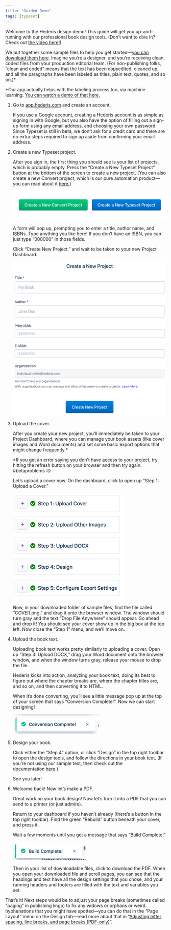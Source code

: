 ```yaml
---
title: "Guided Demo"
tags: [typeset]
---
```

 
<html><body><section data-type="chapter" class="hsecchapter" data-hederis-type="hsecchapter" id="guided-demo" data-pi-attrs="id: guided-demo; data-tags: typeset;" role="doc-chapter" data-tags="typeset" data-author-name=" " data-book-title=" " title="Guided Demo"><p class="hblkp" data-hederis-type="hblkp" id="pioLCjDLd">Welcome to the Hederis design demo! This guide will get you up-and-running with our professional book design tools. (Don&#8217;t want to dive in? Check out&#160;<a href="https://youtu.be/KjJA1HvvEhw" target="_blank" class="hspana" data-hederis-type="hspana" id="pudqtoXQO">the video here!</a>)</p><p class="hblkp" data-hederis-type="hblkp" id="pNoEfdpaB">We put together some sample files to help you get started&#8212;<a href="https://www.dropbox.com/s/0t99hotj0svng8h/hederis-demo-files.zip?dl=0" target="_blank" class="hspana" data-hederis-type="hspana" id="pPzxYPO5P">you can download them here</a>. Imagine you&#8217;re a designer, and you&#8217;re receiving clean, coded files from your production editorial team. (For non-publishing folks, &#8220;clean and coded&#8221; means that the text has been copyedited, cleaned up, and all the paragraphs have been labeled as titles, plain text, quotes, and so on.)*</p><p class="hblkp" data-hederis-type="hblkp" id="pSZdkzgE0">*Our app actually helps with the labeling process too, via machine learning.&#160;<a href="https://www.youtube.com/embed/vyuVLK4JIkg" target="_blank" class="hspana" data-hederis-type="hspana" id="powMECnE3">You can watch a demo of that here.</a></p><ol class="hwprnumlist" data-hederis-type="hwprnumlist" id="pZkxYsbDq"><li class="hblkoli" data-hederis-type="hblkoli" id="liH60cOHaX"><p class="hblkoli" data-hederis-type="hblklip" id="p670YglAx">Go to&#160;<a href="http://app.hederis.com/" target="_blank" class="hspana" data-hederis-type="hspana" id="pCOjanRa5">app.hederis.com</a>&#160;and create an account.</p><p class="hblklicont" data-hederis-type="hblklicont" id="pKxD9beBt">If you use a Google account, creating a Hederis account is as simple as signing in with Google, but you also have the option of filling out a sign-up form using any email address, and choosing your own password. Since Typeset is still in beta, we don&#8217;t ask for a credit card and there are no extra steps required to sign up aside from confirming your email address.</p></li><li class="hblkoli" data-hederis-type="hblkoli" id="liG4msd0f1"><p class="hblkoli" data-hederis-type="hblklip" id="pucqZ95R6">Create a new Typeset project.</p><p class="hblklicont" data-hederis-type="hblklicont" id="pK9YC6esS">After you sign in, the first thing you should see is your list of projects, which is probably empty. Press the &#8220;Create a New Typeset Project&#8221; button at the bottom of the screen to create a new project. (You can also create a new Convert project, which is our pure automation product&#8212;you can read about it&#160;<a href="https://www.hederis.com/products.html" target="_blank" class="hspana" data-hederis-type="hspana" id="phNlsT1yH">here.</a>)</p><img data-hederis-type="hblkimg" class="hblkimg" id="pZFUObCEp" src="/images/createprojectbutton.png" data-img-src="/images/createprojectbutton.png"/><p class="hblklicont" data-hederis-type="hblklicont" id="pmL17nrgU">A form will pop up, prompting you to enter a title, author name, and ISBNs. Type anything you like here! If you don&#8217;t have an ISBN, you can just type &#8220;000000&#8221; in those fields.</p><p class="hblklicont" data-hederis-type="hblklicont" id="p9gZE7WOt">Click &#8220;Create New Project,&#8221; and wait to be taken to your new Project Dashboard.</p><img data-hederis-type="hblkimg" class="hblkimg" id="pdopmueyk" src="/images/createnewproject.png" data-img-src="/images/createnewproject.png"/></li><li class="hblkoli" data-hederis-type="hblkoli" id="liG4776ONm"><p class="hblkoli" data-hederis-type="hblklip" id="pGDu35hqE">Upload the cover.</p><p class="hblklicont" data-hederis-type="hblklicont" id="pi6BkTEE5">After you create your new project, you&#8217;ll immediately be taken to your Project Dashboard, where you can manage your book assets (like cover images and Word documents) and set some basic export options that might change frequently.*</p><p class="hblklicont" data-hederis-type="hblklicont" id="pbmgVRsnO">*If you get an error saying you don&#8217;t have access to your project, try hitting the refresh button on your browser and then try again. #betaproblems :D</p><p class="hblklicont" data-hederis-type="hblklicont" id="pIcrqKcjC">Let&#8217;s upload a cover now. On the dashboard, click to open up &#8220;Step 1: Upload a Cover.&#8221;</p><img data-hederis-type="hblkimg" class="hblkimg" id="pphk0RESe" src="/images/uploadacover.png" data-img-src="/images/uploadacover.png"/><p class="hblklicont" data-hederis-type="hblklicont" id="pFilAr6EG">Now, in your downloaded folder of sample files, find the file called &#8220;COVER.png,&#8221; and drag it onto the browser window. The window should turn gray and the text &#8220;Drop File Anywhere&#8221; should appear. Go ahead and drop it! You should see your cover show up in the big box at the top left. Now close the &#8220;Step 1&#8221; menu, and we&#8217;ll move on.</p></li><li class="hblkoli" data-hederis-type="hblkoli" id="liZdqdB7Yv"><p class="hblkoli" data-hederis-type="hblklip" id="pJmeFRb2g">Upload the book text.</p><p class="hblklicont" data-hederis-type="hblklicont" id="ph1fTejs0">Uploading book text works pretty similarly to uploading a cover. Open up &#8220;Step 3: Upload DOCX,&#8221; drag your Word document onto the browser window, and when the window turns gray, release your mouse to drop the file.</p><p class="hblklicont" data-hederis-type="hblklicont" id="ptSZoc3l2">Hederis kicks into action, analyzing your book text, doing its best to figure out where the chapter breaks are, where the chapter titles are, and so on, and then converting it to HTML.</p><p class="hblklicont" data-hederis-type="hblklicont" id="pqhOV67zH">When it&#8217;s done converting, you&#8217;ll see a little message pop up at the top of your screen that says &#8220;Conversion Complete!&#8221;. Now we can start designing!</p><img data-hederis-type="hblkimg" class="hblkimg" id="pdRMehELo" src="/images/conversioncomplete.png" data-img-src="/images/conversioncomplete.png"/></li><li class="hblkoli" data-hederis-type="hblkoli" id="liJCz84sLC"><p class="hblkoli" data-hederis-type="hblklip" id="puFfJTvs0">Design your book.</p><p class="hblklicont" data-hederis-type="hblklicont" id="pe4DDIWUP">Click either the &#8220;Step 4&#8221; option, or click &#8220;Design&#8221; in the top right toolbar to open the design tools, and follow the directions in your book text. (If you&#8217;re not using our sample text, then check out the documentation&#160;<a href="https://www.hederis.com/demo.html" target="_blank" class="hspana" data-hederis-type="hspana" id="pEH0a0yZ1">here</a>.)</p><p class="hblklicont" data-hederis-type="hblklicont" id="pXeJ6hTHR">See you later!</p></li><li class="hblkoli" data-hederis-type="hblkoli" id="li9EX826wm"><p class="hblkoli" data-hederis-type="hblklip" id="pMjbmPecc">Welcome back! Now let&#8217;s make a PDF.</p><p class="hblklicont" data-hederis-type="hblklicont" id="pb6uGgUqj">Great work on your book design! Now let&#8217;s turn it into a PDF that you can send to a printer (or just admire).</p><p class="hblklicont" data-hederis-type="hblklicont" id="pViOrIpG5">Return to your dashboard if you haven&#8217;t already (there&#8217;s a button in the top right toolbar). Find the green &#8220;Rebuild&#8221; button beneath your cover, and press it.</p><p class="hblklicont" data-hederis-type="hblklicont" id="pwJUiDCzs">Wait a few moments until you get a message that says &#8220;Build Complete!&#8221;</p><img data-hederis-type="hblkimg" class="hblkimg" id="pNJLYIInR" src="/images/buildcomplete.png" data-img-src="/images/buildcomplete.png"/><p class="hblklicont" data-hederis-type="hblklicont" id="pRJwLtRcH">Then in your list of downloadable files, click to download the PDF. When you open your downloaded file and scroll pages, you can see that the headings and text have all the design settings that you chose, and your running headers and footers are filled with the text and variables you set.</p></li></ol><p class="hblkp" data-hederis-type="hblkp" id="poNuCDocS">That&#8217;s it! Next steps would be to adjust your page breaks (sometimes called &#8220;paging&#8221; in publishing lingo) to fix any widows or orphans or weird hyphenations that you might have spotted&#8212;you can do that in the &#8220;Page Layout&#8221; menu on the Design tab&#8212;read more about that in &#8220;<a href="{% link _docs/page-layout-menu.md %}" class="hspana" data-hederis-type="hspana" id="pykclY9nL">Adjusting letter spacing, line breaks, and page breaks (PDF-only)</a>&#8221;.</p></section></body></html>
